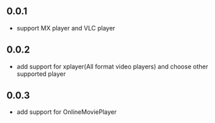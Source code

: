 ## 0.0.1

* support MX player and VLC player


## 0.0.2

* add support for xplayer(All format video players) and choose other supported player

## 0.0.3
* add support for OnlineMoviePlayer
  
